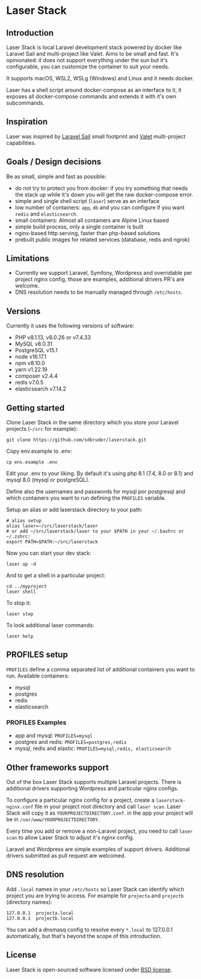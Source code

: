 # Laser Stack

## Introduction

Laser Stack is local Laravel development stack powered by docker like Laravel
Sail and multi-project like Valet. Aims to be small and fast. It's opinionated:
it does not support everything under the sun but it's configurable, you can
customize the container to suit your needs.

It supports macOS, WSL2, WSLg (Windows) and Linux and it needs docker.

Laser has a shell script around docker-compose as an interface to it, it exposes
all docker-compose commands and extends it with it's own subcommands.

## Inspiration

Laser was inspired by [Laravel Sail](https://laravel.com/docs/8.x/sail) small footprint and [Valet](https://laravel.com/docs/8.x/valet)
multi-project capabilities.

## Goals / Design decisions

Be as small, simple and fast as possible:

- do not try to protect you from docker: if you try something that needs the stack up while it's down you will get the raw docker-compose error.
- simple and single shell script (`laser`) serve as an interface
- low number of containers: `app`, `db` and you can configure if you want `redis` and `elasticsearch`.
- small containers: Almost all containers are Alpine Linux based
- simple build process, only a single container is built
- nginx-based http serving, faster than php-based solutions
- prebuilt public images for related services (database, redis and ngrok)

## Limitations

- Currently we support Laravel, Symfony, Wordpress and overridable
  per project nginx config, those are examples, additional drivers PR's are
  welcome.
- DNS resolution needs to be manually managed through `/etc/hosts`.

## Versions

Currently it uses the following versions of software:
- PHP v8.1.13, v8.0.26 or v7.4.33
- MySQL v8.0.31
- PostgreSQL v15.1
- node v16.17.1
- npm v8.10.0
- yarn v1.22.19
- composer v2.4.4
- redis v7.0.5
- elasticsearch v7.14.2

## Getting started

Clone Laser Stack in the same directory which you store your Laravel projects (`~/src` for example):
```
git clone https://github.com/sdbruder/laserstack.git
```
Copy env.example to .env:
```
cp env.example .env
```
Edit your .env to your liking. By default it's using php 8.1 (7.4, 8.0 or 8.1) and
mysql 8.0 (mysql or postgreSQL).

Define also the usernames and passwords for mysql por postgresql and which
containers you want to run defining the `PROFILES` variable.

Setup an alias or add laserstack directory to your path:
```
# alias setup
alias laser=~/src/laserstack/laser
# or add ~/src/laserstack/laser to your $PATH in your ~/.bashrc or ~/.zshrc:
export PATH=$PATH:~/src/laserstack
```
Now you can start your dev stack:
```
laser up -d
```
And to get a shell in a particular project:
```
cd ../myproject
laser shell
```
To stop it:
```
laser stop
```
To look additional laser commands:
```
laser help
```

## PROFILES setup
`PROFILES` define a comma separated list of additional containers you want to run. Available containers:

- mysql
- postgres
- redis
- elasticsearch

### PROFILES Examples

- app and mysql: `PROFILES=mysql`
- postgres and redis: `PROFILES=postgres,redis`
- mysql, redis and elastic: `PROFILES=mysql,redis, elasticsearch`

## Other frameworks support

Out of the box Laser Stack supports multiple Laravel projects. There is
additional drivers supporting Wordpress and particular nginx configs.

To configure a particular nginx config for a project, create a
`laserstack-nginx.conf` file in your project root directory and call
`laser scan`. Laser Stack will copy it as `YOURPROJECTDIRECTORY.conf`. in the app
your project will be in `/var/www/YOURPROJECTDIRECTORY`.

Every time you add or remove a non-Laravel project, you need to call
`laser scan` to allow Laser Stack to adjust it's nginx config.

Laravel and Wordpress are simple examples of support drivers. Additional drivers
submitted as pull request are welcomed.

## DNS resolution

Add `.local` names in your `/etc/hosts` so Laser Stack can identify which project
you are trying to access. For example for `projecta` and `projectb` (directory names):
```
127.0.0.1  projecta.local
127.0.0.1  projectb.local
```
You can add a dnsmasq config to resolve every `*.local` to 127.0.0.1
automatically, but that's beyond the scope of this introduction.

## License

 Laser Stack is open-sourced software licensed under [BSD license](LICENSE.md).
